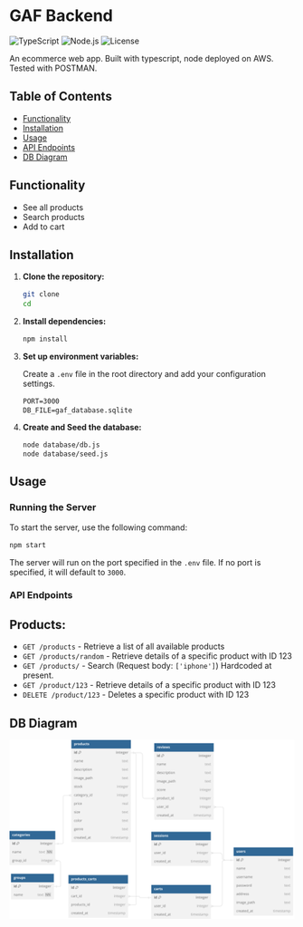 # GAF Backend

![TypeScript](https://img.shields.io/badge/TypeScript-blue)
![Node.js](https://img.shields.io/badge/TS--Node-blue)
![License](https://img.shields.io/badge/License-MIT-blue)

An ecommerce web app. Built with typescript, node deployed on AWS. Tested with POSTMAN.

## Table of Contents

- [Functionality](#functionality)
- [Installation](#installation)
- [Usage](#usage)
- [API Endpoints](#api-endpoints)
- [DB Diagram](#db-diagram)
<!-- - [Testing](#testing)
- [Contributing](#contributing)
- [License](#license) -->

## Functionality

- See all products
- Search products
- Add to cart

## Installation

1.  **Clone the repository:**

    ```sh
    git clone
    cd
    ```

2.  **Install dependencies:**

    ```sh
    npm install
    ```

3.  **Set up environment variables:**

    Create a `.env` file in the root directory and add your configuration settings.

    ```env
    PORT=3000
    DB_FILE=gaf_database.sqlite
    ```
    
4.  **Create and Seed the database:**

    ```
    node database/db.js
    node database/seed.js
    ```

## Usage

### Running the Server

To start the server, use the following command:

```sh
npm start
```

The server will run on the port specified in the `.env` file. If no port is specified, it will default to `3000`.

### API Endpoints

## Products:

- `GET /products` - Retrieve a list of all available products
- `GET /products/random` - Retrieve details of a specific product with ID 123
- `GET /products/` - Search (Request body: `['iphone']`) Hardcoded at present.
- `GET /product/123` - Retrieve details of a specific product with ID 123
- `DELETE /product/123` - Deletes a specific product with ID 123

<!-- ## Cart:

- `POST /cart` - Add a new item to the user's shopping cart
- `PUT /cart/123` - Update the quantity of an item with ID 123 in the user's shopping cart
- `DELETE /cart/123` - Remove an item with ID 123 from the user's shopping cart

## Orders:

- `POST /orders` - Create a new order from the user's shopping cart
- `GET /orders/123` - Retrieve the details of a specific order with ID 123

## User Sessions:

- `POST /login` - Authenticate a user and create a new session (`Request body: { email, password }`)
- `GET /me` - Retrieve the currently logged-in user's information
- `POST /logout` - Log out the current user and invalidate their session
- `POST /register` - Create a new user account (Request body: `{ name, email, password }`)
- `PUT /user/:id` - Update the currently logged-in user's information -->

## DB Diagram

![Example Image](public/diagram.svg)
